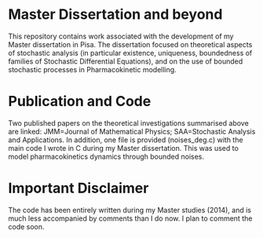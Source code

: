 # Master Dissertation and beyond
This repository contains work associated with the development of my Master dissertation in Pisa. The dissertation focused on theoretical aspects of stochastic analysis (in particular existence, uniqueness, boundedness of families of Stochastic Differential Equations), and on the use of bounded stochastic processes in Pharmacokinetic modelling.

# Publication and Code
Two published papers on the theoretical investigations summarised above are linked: JMM=Journal of Mathematical Physics; SAA=Stochastic Analysis and Applications. In addition, one file is provided  (noises_deg.c) with the main code I wrote in C during my Master dissertation. This was used to model pharmacokinetics dynamics through bounded noises.

# Important Disclaimer
The code has been entirely written during my Master studies (2014), and is much less accompanied by comments than I do now. I plan to comment the code soon.
